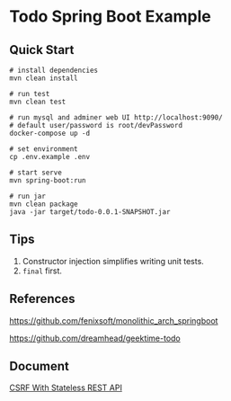# Todo Spring Boot Example

## Quick Start

```shell
# install dependencies
mvn clean install

# run test
mvn clean test

# run mysql and adminer web UI http://localhost:9090/
# default user/password is root/devPassword
docker-compose up -d

# set environment
cp .env.example .env

# start serve
mvn spring-boot:run

# run jar
mvn clean package
java -jar target/todo-0.0.1-SNAPSHOT.jar
```

## Tips

1. Constructor injection simplifies writing unit tests.
2. `final` first.

## References

https://github.com/fenixsoft/monolithic_arch_springboot

https://github.com/dreamhead/geektime-todo

## Document

[CSRF With Stateless REST API](https://www.baeldung.com/csrf-stateless-rest-api)
